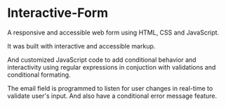 # Interactive-Form
 A responsive and accessible web form using HTML, CSS and JavaScript.

 It was built with interactive and accessible markup. 
 
 And customized JavaScript code to add conditional behavior and interactivity using regular expressions in conjuction with validations and conditional formating.

 The email field is programmed to listen for user changes in real-time to validate user's input. And also have a conditional error message feature.
